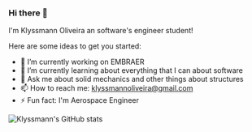 ### Hi there 👋


I'm Klyssmann Oliveira an software's engineer student!

Here are some ideas to get you started:

- 🔭 I’m currently working on EMBRAER
- 🌱 I’m currently learning about everything that I can about software
- 💬 Ask me about solid mechanics and other things about structures 
- 📫 How to reach me: klyssmannoliveira@gmail.com
- ⚡ Fun fact: I'm Aerospace Engineer


![Klyssmann's GitHub stats](https://github-readme-stats.vercel.app/api?username=klyssmannoliveira&show_icons=true&theme=radical)
